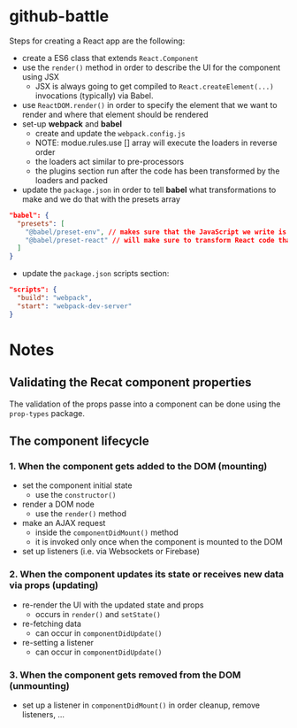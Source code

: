 # github-battle

Steps for creating a React app are the following:
- create a ES6 class that extends `React.Component`
- use the `render()` method in order to describe the UI for the component using JSX
  - JSX is always going to get compiled to `React.createElement(...)` invocations (typically) via Babel.
- use `ReactDOM.render()` in order to specify the element that we want to render and where that element should be rendered
- set-up **webpack** and **babel**
  - create and update the `webpack.config.js`
  - NOTE: modue.rules.use [] array will execute the loaders in reverse order
  - the loaders act similar to pre-processors
  - the plugins section run after the code has been transformed by the loaders and packed
- update the `package.json` in order to tell **babel** what transformations to make and we do that with the presets array
```JSON
"babel": {
  "presets": [
    "@babel/preset-env", // makes sure that the JavaScript we write is compatible with the browser we care
    "@babel/preset-react" // will make sure to transform React code that the browser isn't be able to understand to normal JavaScript code
  ]
}
```
- update the `package.json` scripts section:
```JSON
"scripts": {
  "build": "webpack",
  "start": "webpack-dev-server"
}
```


# Notes

## Validating the Recat component properties

The validation of the props passe into a component can be done using the `prop-types` package.

## The component lifecycle

### 1. When the component gets added to the DOM (mounting)
- set the component initial state
  - use the `constructor()`
- render a DOM node
  - use the `render()` method
- make an AJAX request
  - inside the `componentDidMount()` method
  - it is invoked only once when the component is mounted to the DOM
- set up listeners (i.e. via Websockets or Firebase)

### 2. When the component updates its state or receives new data via props (updating)
- re-render the UI with the updated state and props
  - occurs in `render()` and `setState()`
- re-fetching data
  - can occur in `componentDidUpdate()`
- re-setting a listener
  - can occur in `componentDidUpdate()`

### 3. When the component gets removed from the DOM (unmounting)

- set up a listener in `componentDidMount()` in order cleanup, remove listeners, ...